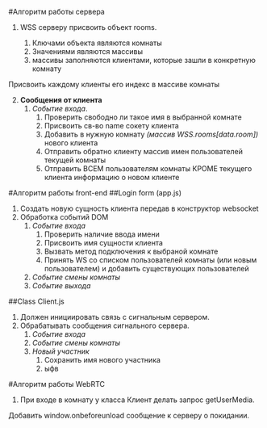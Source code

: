 #Алгоритм работы сервера

1. WSS серверу присвоить объект rooms.

   1. Ключами объекта являются комнаты
   2. Значениями являются массивы
   3. массивы заполняются клиентами, которые зашли в конкретную комнату

Присвоить каждому клиенты его индекс в массиве комнаты

2. **Сообщения от клиента**
   1. _Событие входа_.
      1. Проверить свободно ли такое имя в выбранной комнате
      2. Присвоить св-во name сокету клиента
      3. Добавить в нужную комнату _(массив WSS.rooms[data.room])_ нового клиента
      4. Отправить обратно клиенту массив имен пользователей текущей комнаты
      5. Отправить ВСЕМ пользователям комнаты КРОМЕ текущего клиента информацию о новом клиенте

#Алгоритм работы front-end
##Login form (app.js)

1. Создать новую сущность клиента передав в конструктор websocket
2. Обработка событий DOM
   1. _Событие входа_
      1. Проверить наличие ввода имени
      2. Присвоить имя сущности клиента
      3. Вызвать метод подключения к выбраной комнате
      4. Принять WS со списком пользователей комнаты (или новым пользователем) и добавить существующих пользователей
   2. _Событие смены комнаты_
   3. _Событие выхода_

##Class Client.js

1. Должен инициировать связь с сигнальным сервером.
2. Обрабатывать сообщения сигнального сервера.
   1. _Событие входа_
   2. _Событие смены комнаты_
   3. _Новый участник_
      1. Сохранить имя нового участника
      2. ыфв

#Алгоритм работы WebRTC

1. При входе в комнату у класса Клиент делать запрос getUserMedia.

Добавить window.onbeforeunload сообщение к серверу о покидании.
